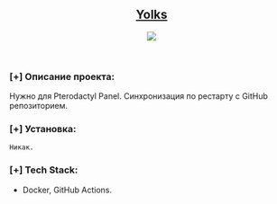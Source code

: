 <h2 align="center"><u>Yolks</u></h2>

<p align="center">
  <img src="https://s3.katsuki.digital/logo.png" />
</p>
<p align="center">
<br>
</p>

### [+] Описание проекта:
Нужно для Pterodactyl Panel. Синхронизация по рестарту с GitHub репозиторием.

### [+] Установка:
`Никак.`

### [+] Tech Stack:
*   Docker, GitHub Actions.

